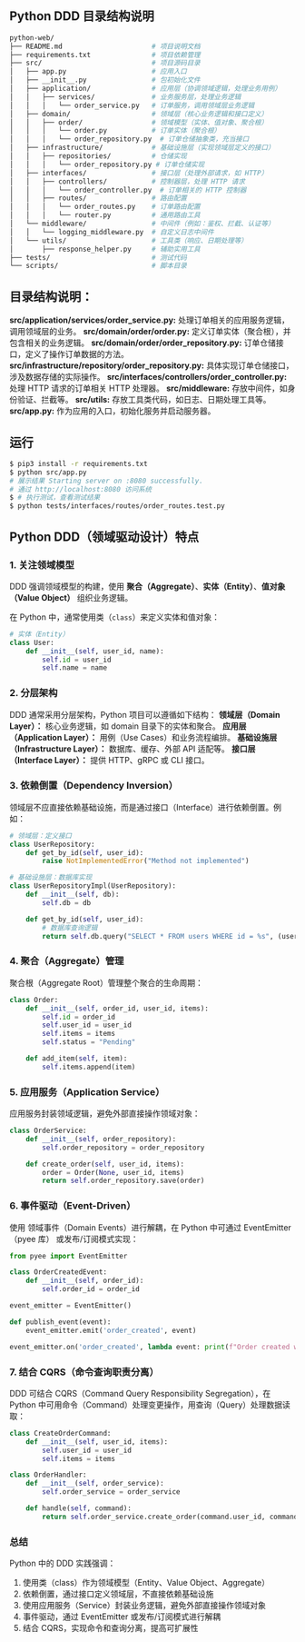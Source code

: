 ## Python DDD 目录结构说明

```bash
python-web/
├── README.md                      # 项目说明文档
├── requirements.txt               # 项目依赖管理
├── src/                           # 项目源码目录
│   ├── app.py                     # 应用入口
│   ├── __init__.py                # 包初始化文件
│   ├── application/               # 应用层（协调领域逻辑，处理业务用例）
│   │   ├── services/              # 业务服务层，处理业务逻辑
│   │   │   └── order_service.py   # 订单服务，调用领域层业务逻辑
│   ├── domain/                    # 领域层（核心业务逻辑和接口定义）
│   │   ├── order/                 # 领域模型（实体、值对象、聚合根）
│   │   │   └── order.py           # 订单实体（聚合根）
│   │   │   └── order_repository.py  # 订单仓储抽象类，充当接口
│   ├── infrastructure/            # 基础设施层（实现领域层定义的接口）
│   │   ├── repositories/          # 仓储实现
│   │   │   └── order_repository.py # 订单仓储实现
│   ├── interfaces/                # 接口层（处理外部请求，如 HTTP）
│   │   ├── controllers/           # 控制器层，处理 HTTP 请求
│   │   │   └── order_controller.py  # 订单相关的 HTTP 控制器
│   │   ├── routes/                # 路由配置
│   │   │   └── order_routes.py    # 订单路由配置
│   │   │   └── router.py          # 通用路由工具
│   └── middleware/                # 中间件（例如：鉴权、拦截、认证等） 
│   │   └── logging_middleware.py  # 自定义日志中间件
│   └── utils/                     # 工具类（响应、日期处理等）
│       ├── response_helper.py     # 辅助实用工具
├── tests/                         # 测试代码
└── scripts/                       # 脚本目录
```

## 目录结构说明：
**src/application/services/order_service.py:** 处理订单相关的应用服务逻辑，调用领域层的业务。
**src/domain/order/order.py:** 定义订单实体（聚合根），并包含相关的业务逻辑。
**src/domain/order/order_repository.py:** 订单仓储接口，定义了操作订单数据的方法。
**src/infrastructure/repository/order_repository.py:** 具体实现订单仓储接口，涉及数据存储的实际操作。
**src/interfaces/controllers/order_controller.py:**  处理 HTTP 请求的订单相关 HTTP 处理器。
**src/middleware:** 存放中间件，如身份验证、拦截等。
**src/utils:** 存放工具类代码，如日志、日期处理工具等。
**src/app.py:** 作为应用的入口，初始化服务并启动服务器。


## 运行
```bash
$ pip3 install -r requirements.txt
$ python src/app.py 
# 展示结果 Starting server on :8080 successfully.
# 通过 http://localhost:8080 访问系统
$ # 执行测试，查看测试结果
$ python tests/interfaces/routes/order_routes.test.py
```

## Python DDD（领域驱动设计）特点

### 1. 关注领域模型
DDD 强调领域模型的构建，使用 **聚合（Aggregate）**、**实体（Entity）**、**值对象（Value Object）** 组织业务逻辑。

在 Python 中，通常使用类（`class`）来定义实体和值对象：

```python
# 实体（Entity）
class User:
    def __init__(self, user_id, name):
        self.id = user_id
        self.name = name
```

### 2. 分层架构
DDD 通常采用分层架构，Python 项目可以遵循如下结构：
**领域层（Domain Layer）：** 核心业务逻辑，如 domain 目录下的实体和聚合。
**应用层（Application Layer）：** 用例（Use Cases）和业务流程编排。
**基础设施层（Infrastructure Layer）：** 数据库、缓存、外部 API 适配等。 
**接口层（Interface Layer）：** 提供 HTTP、gRPC 或 CLI 接口。

### 3. 依赖倒置（Dependency Inversion）
领域层不应直接依赖基础设施，而是通过接口（Interface）进行依赖倒置。例如：
```py
# 领域层：定义接口
class UserRepository:
    def get_by_id(self, user_id):
        raise NotImplementedError("Method not implemented")
```

```py
# 基础设施层：数据库实现
class UserRepositoryImpl(UserRepository):
    def __init__(self, db):
        self.db = db

    def get_by_id(self, user_id):
        # 数据库查询逻辑
        return self.db.query("SELECT * FROM users WHERE id = %s", (user_id,))
```

### 4. 聚合（Aggregate）管理
聚合根（Aggregate Root）管理整个聚合的生命周期：
```py
class Order:
    def __init__(self, order_id, user_id, items):
        self.id = order_id
        self.user_id = user_id
        self.items = items
        self.status = "Pending"

    def add_item(self, item):
        self.items.append(item)
```

### 5. 应用服务（Application Service）
应用服务封装领域逻辑，避免外部直接操作领域对象：
```py
class OrderService:
    def __init__(self, order_repository):
        self.order_repository = order_repository

    def create_order(self, user_id, items):
        order = Order(None, user_id, items)
        return self.order_repository.save(order)
```

### 6. 事件驱动（Event-Driven）
使用 领域事件（Domain Events）进行解耦，在 Python 中可通过 EventEmitter（pyee 库） 或发布/订阅模式实现：
```py
from pyee import EventEmitter

class OrderCreatedEvent:
    def __init__(self, order_id):
        self.order_id = order_id

event_emitter = EventEmitter()

def publish_event(event):
    event_emitter.emit('order_created', event)

event_emitter.on('order_created', lambda event: print(f"Order created with ID: {event.order_id}"))
```

### 7. 结合 CQRS（命令查询职责分离）
DDD 可结合 CQRS（Command Query Responsibility Segregation），在 Python 中可用命令（Command）处理变更操作，用查询（Query）处理数据读取：
```py
class CreateOrderCommand:
    def __init__(self, user_id, items):
        self.user_id = user_id
        self.items = items

class OrderHandler:
    def __init__(self, order_service):
        self.order_service = order_service

    def handle(self, command):
        return self.order_service.create_order(command.user_id, command.items)
```

### 总结
Python 中的 DDD 实践强调：
1. 使用类（class）作为领域模型（Entity、Value Object、Aggregate）
2. 依赖倒置，通过接口定义领域层，不直接依赖基础设施
3. 使用应用服务（Service）封装业务逻辑，避免外部直接操作领域对象
4. 事件驱动，通过 EventEmitter 或发布/订阅模式进行解耦
5. 结合 CQRS，实现命令和查询分离，提高可扩展性